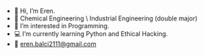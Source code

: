 - 👋 Hi, I’m Eren.
- 🎒 Chemical Engineering \ Industrial Engineering (double major)
- 👀 I’m interested in Programming.
- 💻 I’m currently learning Python and Ethical Hacking.
- 📧 eren.balci2111@gmail.com


<!---
ereenblc/ereenblc is a ✨ special ✨ repository because its `README.md` (this file) appears on your GitHub profile.
You can click the Preview link to take a look at your changes.
--->
